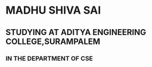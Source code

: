 # MADHU SHIVA SAI
##  STUDYING AT ADITYA ENGINEERING COLLEGE,SURAMPALEM
### IN THE DEPARTMENT OF CSE
